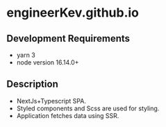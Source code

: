 # engineerKev.github.io

## Development Requirements

* yarn 3
* node version 16.14.0+

## Description

* NextJs+Typescript SPA. 
* Styled components and Scss are used for styling. 
* Application fetches data using SSR.
